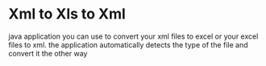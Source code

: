 # Xml to Xls to Xml
java application you can use to convert your xml files to excel or your excel files to xml. the application automatically detects the type of the file and convert it the other way
